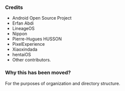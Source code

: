### Credits
* Android Open Source Project
* Erfan Abdi
* LineageOS
* Nippon
* Pierre-Hugues HUSSON
* PixelExperience
* Xiaoxindada
* hentaiOS
* Other contributors.

### Why this has been moved?
For the purposes of organization and directory structure.